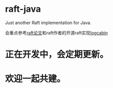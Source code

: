 # raft-java
Just another Raft implementation for Java.

会重点参考[raft论文](https://github.com/maemual/raft-zh_cn)和raft作者的开源raft实现[logcabin](https://github.com/logcabin/logcabin)


# 正在开发中，会定期更新。
# 欢迎一起共建。
